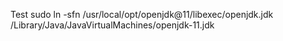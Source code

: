 Test
sudo ln -sfn /usr/local/opt/openjdk@11/libexec/openjdk.jdk /Library/Java/JavaVirtualMachines/openjdk-11.jdk